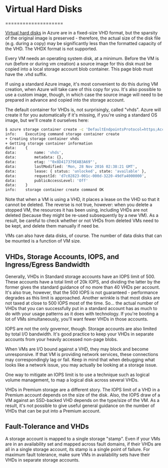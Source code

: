 # Virtual Hard Disks
====================

[Virtual hard disks](https://docs.microsoft.com/en-us/azure/virtual-machines/virtual-machines-linux-about-disks-vhds)
 in Azure are in a fixed-size VHD format, but the sparsity 
of the original image is preserved - therefore, the actual size of the disk 
file (e.g. during a copy) may be significantly less than the formatted capacity
of the VHD.  The VHDX format is not supported.

Every VM needs an operating system disk, at a minimum.  Before the VM is run
(before or during vm creation) a source image for this disk must be copied
into a local storage account blob container.  This page blob must have the
.vhd suffix.

If using a standard Azure image, it's most convenient to do this during VM
creation, when Azure will take care of this copy for you.  It's also possible
to use a custom image, though, in which case the source image will need to be 
prepared in advance and copied into the storage account. 

The default container for VHDs is, not surprisingly, called "vhds".  Azure
will create it for you automatically if it's missing, if you're using a
standard OS image, but we'll create it ourselves here:

```bash
$ azure storage container create -c 'DefaultEndpointsProtocol=https;AccountName=intro20161122strgprm;AccountKey=7sKhyLqDk8J5pSsloNrfU4MVohK7uu3qFwKJBX3ZT37UsI8WsH/FnRE7JmPskqXb2yBkHdalXJV5EqBKx17o3Q==' --container vhds 
info:    Executing command storage container create
+ Creating storage container vhds                                              
+ Getting storage container information                                        
data:    {
data:        name: 'vhds',
data:        metadata: {},
data:        etag: '"0x8D417379EAB3A69"',
data:        lastModified: 'Mon, 28 Nov 2016 02:38:21 GMT',
data:        lease: { status: 'unlocked', state: 'available' },
data:        requestId: 'd7c02823-001c-000d-3220-49dfa4000000',
data:        publicAccessLevel: 'Off'
data:    }
info:    storage container create command OK
```

Note that when a VM is using a VHD, it places a lease on the VHD so that
it cannot be deleted.  The reverse is not true, however: when you delete
a stopped VM, the resources it has been using, including VHDs are not
deleted (because they might be re-used subsequently by a new VM).  As a
result, be careful to check whether or not VHDs from deleted VMs need to
be kept, and delete them manually if need be.

VMs can also have data disks, of course.  The number of data disks that
can be mounted is a function of VM size.

## VHDs, Storage Accounts, IOPS, and Ingress/Egress Bandwidth

Generally, VHDs in Standard storage accounts have an IOPS limit of 500.
These accounts have a total limit of 20k IOPS, and dividing the latter by
the former gives the standard guidance of no more than 40 VHDs per account.
It's also true, however, that the 500 IOPS is not guaranteed - performance
degrades as this limit is approached.  Another wrinkle is that most disks
are not taxed at close to 500 IOPS most of the time.  So... the actual
number of VHDs that you can successfully put in a standard account has as
much to do with your usage patterns as it does with technology.  If you're
booting a lot of VMs simultaneously, you'll want fewer VHDs in those accounts.

IOPS are not the only governor, though.  Storage accounts are also limited
by total I/O bandwidth.  It's good practice to keep your VHDs in separate
accounts from your heavily accessed non-page blobs.

When VMs are I/O bound against a VHD, they may block and become unresponsive.
If that VM is providing network services, these connections may correspondingly
lag or fail.  Keep in mind that when debugging what looks like a network
issue, you may actually be looking at a storage issue.

One way to mitigate an IOPS limit is to use a technique such as logical
volume management, to map a logical disk across several VHDs.

VHDs in Premium storage are a different story.  The IOPS limit of a VHD in
a Premium account depends on the size of the disk.  Also, the IOPS draw of
a VM against an SSD-backed VHD depends on the type/size of the VM.  As a
result, it's not possible to give useful general guidance on the number of
VHDs that can be put into a Premium account.

## Fault-Tolerance and VHDs

A storage account is mapped to a single storage "stamp".  Even if your VMs
are in an availability set and mapped across fault domains, if their VHDs
are all in a single storage account, its stamp is a single point of failure.
For maximum fault tolerance, make sure VMs in availability sets have their
VHDs in separate storage accounts.
